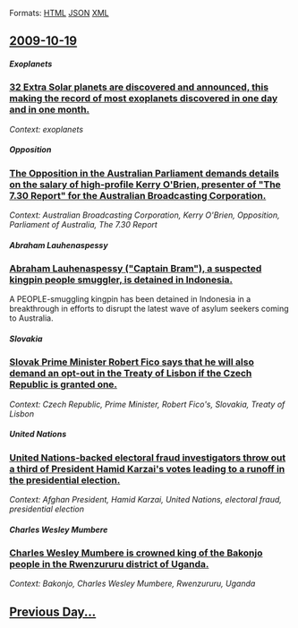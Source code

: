 
Formats: [HTML](2009/10/19/index.html)  [JSON](2009/10/19/index.json)  [XML](2009/10/19/index.xml)  

## [2009-10-19](/news/2009/10/19/index.md)

##### Exoplanets
### [ 32 Extra Solar planets are discovered and announced, this making the record of most exoplanets discovered in one day and in one month. ](/news/2009/10/19/32-extra-solar-planets-are-discovered-and-announced-this-making-the-record-of-most-exoplanets-discovered-in-one-day-and-in-one-month.md)
_Context: exoplanets_

##### Opposition
### [ The Opposition in the Australian Parliament demands details on the salary of high-profile Kerry O'Brien, presenter of "The 7.30 Report" for the Australian Broadcasting Corporation. ](/news/2009/10/19/the-opposition-in-the-australian-parliament-demands-details-on-the-salary-of-high-profile-kerry-o-brien-presenter-of-the-7-30-report-for.md)
_Context: Australian Broadcasting Corporation, Kerry O'Brien, Opposition, Parliament of Australia, The 7.30 Report_

##### Abraham Lauhenaspessy
### [ Abraham Lauhenaspessy ("Captain Bram"), a suspected kingpin people smuggler, is detained in Indonesia. ](/news/2009/10/19/abraham-lauhenaspessy-captain-bram-a-suspected-kingpin-people-smuggler-is-detained-in-indonesia.md)
A PEOPLE-smuggling kingpin has been detained in Indonesia in a breakthrough in efforts to disrupt the latest wave of asylum seekers coming to Australia.

##### Slovakia
### [ Slovak Prime Minister Robert Fico says that he will also demand an opt-out in the Treaty of Lisbon if the Czech Republic is granted one. ](/news/2009/10/19/slovak-prime-minister-robert-fico-says-that-he-will-also-demand-an-opt-out-in-the-treaty-of-lisbon-if-the-czech-republic-is-granted-one.md)
_Context: Czech Republic, Prime Minister, Robert Fico's, Slovakia, Treaty of Lisbon_

##### United Nations
### [ United Nations-backed electoral fraud investigators throw out a third of President Hamid Karzai's votes leading to a runoff in the presidential election. ](/news/2009/10/19/united-nationsabacked-electoral-fraud-investigators-throw-out-a-third-of-president-hamid-karzai-s-votes-leading-to-a-runoff-in-the-presid.md)
_Context: Afghan President, Hamid Karzai, United Nations, electoral fraud, presidential election_

##### Charles Wesley Mumbere
### [ Charles Wesley Mumbere is crowned king of the Bakonjo people in the Rwenzururu district of Uganda. ](/news/2009/10/19/charles-wesley-mumbere-is-crowned-king-of-the-bakonjo-people-in-the-rwenzururu-district-of-uganda.md)
_Context: Bakonjo, Charles Wesley Mumbere, Rwenzururu, Uganda_

## [Previous Day...](/news/2009/10/18/index.md)

